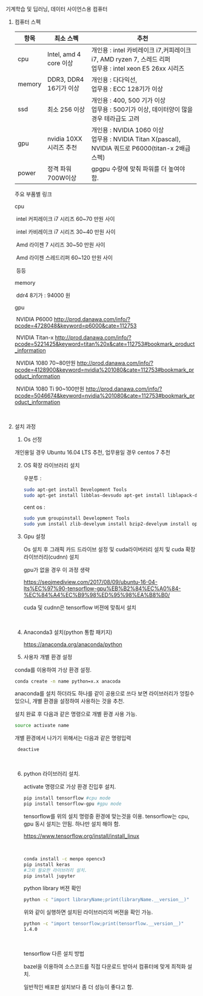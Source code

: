 기계학습 및 딥러닝, 데이터 사이언스용 컴퓨터 

1. 컴퓨터 스펙

   | 항목     | 최소 스펙                | 추천                                       |
   | ------ | -------------------- | ---------------------------------------- |
   | cpu    | Intel, amd 4 core 이상 | 개인용 : intel 카비레이크 i7,커피레이크 i7, AMD ryzen 7, 스레드 리퍼<br />업무용 : intel xeon E5 26xx 시리즈 |
   | memory | DDR3, DDR4 16기가 이상   | 개인용 : 다다익선, <br />업무용 : ECC 128기가 이상     |
   | ssd    | 최소 256 이상            | 개인용 : 400, 500 기가 이상<br />업무용 : 500기가 이상, 데이터양이 많을 경우 테라급도 고려 |
   | gpu    | nvidia 10XX 시리즈 추천   | 개인용 : NVIDIA 1060 이상<br />업무용 : NVIDIA Titan X(pascal), NVIDIA 쿼드로 P6000(titan-x 2배급 스펙) |
   | power  | 정격 파워 700W이상         | gpgpu 수량에 맞춰 파워를 더 높여야 함.                |

   주요 부품별 링크 

   cpu 

   ​	intel 커피레이크 i7 시리즈  60~70 만원 사이 

   ​	intel 카비레이크 i7 시리즈 30~40 만원 사이 

   ​	Amd 라이젠 7 시리즈 30~50 만원 사이 

   ​	Amd 라이젠 스레드리퍼 60~120 만원 사이 

   ​	등등 

   memory 

   ​	ddr4 8기가 : 94000 원

   gpu 

   ​	NVIDIA P6000  http://prod.danawa.com/info/?pcode=4728048&keyword=p6000&cate=112753

   ​	NVIDIA Titan-x http://prod.danawa.com/info/?pcode=5221425&keyword=titan%20x&cate=112753#bookmark_product_information

   ​	NVIDIA 1080 70~80만원  http://prod.danawa.com/info/?pcode=4128900&keyword=nvidia%201080&cate=112753#bookmark_product_information

   ​	NVIDIA 1080 Ti 90~100만원  http://prod.danawa.com/info/?pcode=5046674&keyword=nvidia%201080&cate=112753#bookmark_product_information

   ​

2. 설치 과정 

   1.  Os  선정  

      개인용일 경우 Ubuntu 16.04 LTS 추천, 업무용일 경우 centos 7  추천 

   2. OS 확장 라이브러리 설치 

      우분투 :

      ```Bash
      sudo apt-get install Development Tools
      sudo apt-get install libblas-devsudo apt-get install liblapack-devsudo apt-get install gfortran
      ```

      cent os :

      ```Bash
      sudo yum groupinstall Development Tools
      sudo yum install zlib-develyum install bzip2-develyum install openssl-develyum install ncurses-develyum install sqlite-devel
      ```

   3. Gpu 설정

      Os 설치 후 그래픽 카드 드라이브 설정 및 cuda라이버러리 설치 및 cuda 확장 라이브러리(cudnn) 설치

      gpu가 없을 경우 이 과정 생략

      https://seojmediview.com/2017/08/09/ubuntu-16-04-lts%EC%97%90-tensorflow-gpu%EB%B2%84%EC%A0%84-%EC%84%A4%EC%B9%98%ED%95%98%EA%B8%B0/

      cuda 및 cudnn은 tensorflow 버젼에 맞춰서 설치 

      ​

   4. Anaconda3 설치(python 통합 패키지)

      https://anaconda.org/anaconda/python

   5.  사용자 개별 환경 설정

      conda를 이용하여 가상 환경 설정. 

      ```Bash
      conda create -n name python=x.x anacoda 
      ```

      anaconda를 설치 하더라도 하나를 같이 공용으로 쓰다 보면 라이브러리가 엉킬수 있으니, 개별 환경을 설정하여 사용하는 것을 추천. 

      설치 완료 후 다음과 같은 명령으로 개별 환경 사용 가능. 

      ```Bash
      source activate name 
      ```

      개별 환경에서 나가기 위해서는 다음과 같은 명령입력

      ```Bash
       deactive
      ```

      ​

   6. python 라이브러리 설치.

      activate 명령으로 가상 환경 진입후 설치. 

      ``` Bash
      pip install tensorflow #cpu mode 
      pip install tensorflow-gpu #gpu mode 
      ```

      tensorflow를 위의 설치 명령중 환경에 맞는것을 이용. tensorflow는 cpu, gpu  동시 설치는 안됨. 하나만 설치 해야 함. 

      https://www.tensorflow.org/install/install_linux

      ​

      ```Bash
      conda install -c menpo opencv3
      pip install keras
      #그외 필요한 라이브러리 설치.
      pip install jupyter
      ```

      python library 버젼  확인 

      ```Bash
      python -c "import libraryName;print(libraryName.__version__)"
      ```

      위와 같이 실행하면 설치된 라이브러리의 버젼을 확인 가능.

      ```Bash
      python -c "import tensorflow;print(tensorflow.__version__)"
      1.4.0
      ```

      ​

      tensorflow 다른 설치 방법 

      bazel을 이용하여 소스코드를 직접 다운로드 받아서 컴퓨터에 맞게 최적화 설치. 

      일반적인 배포판 설치보다 좀 더 성능이 좋다고 함.

      ​